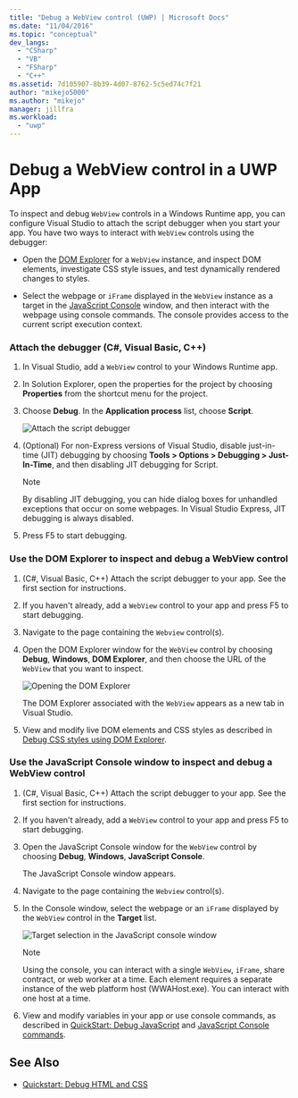 ```yaml
---
title: "Debug a WebView control (UWP) | Microsoft Docs"
ms.date: "11/04/2016"
ms.topic: "conceptual"
dev_langs:
  - "CSharp"
  - "VB"
  - "FSharp"
  - "C++"
ms.assetid: 7d105907-8b39-4d07-8762-5c5ed74c7f21
author: "mikejo5000"
ms.author: "mikejo"
manager: jillfra
ms.workload:
  - "uwp"
---
```

# Debug a WebView control in a UWP App

 To inspect and debug `WebView` controls in a Windows Runtime app, you can configure Visual Studio to attach the script debugger when you start your app. You have two ways to interact with `WebView` controls using the debugger:

-   Open the [DOM Explorer](../debugger/quickstart-debug-html-and-css.md) for a `WebView` instance, and inspect DOM elements, investigate CSS style issues, and test dynamically rendered changes to styles.

-   Select the webpage or `iFrame` displayed in the `WebView` instance as a target in the [JavaScript Console](../debugger/javascript-console-commands.md) window, and then interact with the webpage using console commands. The console provides access to the current script execution context.

### Attach the debugger (C#, Visual Basic, C++)

1.  In Visual Studio, add a `WebView` control to your Windows Runtime app.

2.  In Solution Explorer, open the properties for the project by choosing **Properties** from the shortcut menu for the project.

3.  Choose **Debug**. In the **Application process** list, choose **Script**.

     ![Attach the script debugger](../debugger/media/js_dom_webview_script_debugger.png "JS_DOM_WebView_Script_Debugger")

4.  (Optional) For non-Express versions of Visual Studio, disable just-in-time (JIT) debugging by choosing **Tools > Options > Debugging > Just-In-Time**, and then disabling JIT debugging for Script.

    > [!NOTE]
    >  By disabling JIT debugging, you can hide dialog boxes for unhandled exceptions that occur on some webpages. In Visual Studio Express, JIT debugging is always disabled.

5.  Press F5 to start debugging.

### Use the DOM Explorer to inspect and debug a WebView control

1.  (C#, Visual Basic, C++) Attach the script debugger to your app. See the first section for instructions.

2.  If you haven't already, add a `WebView` control to your app and press F5 to start debugging.

3.  Navigate to the page containing the `Webview` control(s).

4.  Open the DOM Explorer window for the `WebView` control by choosing **Debug**, **Windows**, **DOM Explorer**, and then choose the URL of the `WebView` that you want to inspect.

     ![Opening the DOM Explorer](../debugger/media/js_dom_webview.png "JS_DOM_WebView")

     The DOM Explorer associated with the `WebView` appears as a new tab in Visual Studio.

5.  View and modify live DOM elements and CSS styles as described in [Debug CSS styles using DOM Explorer](/visualstudio/debugger/quickstart-debug-html-and-css).

### Use the JavaScript Console window to inspect and debug a WebView control

1.  (C#, Visual Basic, C++) Attach the script debugger to your app. See the first section for instructions.

2.  If you haven't already, add a `WebView` control to your app and press F5 to start debugging.

3.  Open the JavaScript Console window for the `WebView` control by choosing **Debug**, **Windows**, **JavaScript Console**.

     The JavaScript Console window appears.

4.  Navigate to the page containing the `Webview` control(s).

5.  In the Console window, select the webpage or an `iFrame` displayed by the `WebView` control in the **Target** list.

     ![Target selection in the JavaScript console window](../debugger/media/js_console_target.png "JS_Console_Target")

    > [!NOTE]
    >  Using the console, you can interact with a single `WebView`, `iFrame`, share contract, or web worker at a time. Each element requires a separate instance of the web platform host (WWAHost.exe). You can interact with one host at a time.

6.  View and modify variables in your app or use console commands, as described in [QuickStart: Debug JavaScript](../debugger/quickstart-debug-javascript-using-the-console.md) and [JavaScript Console commands](../debugger/javascript-console-commands.md).

## See Also

- [Quickstart: Debug HTML and CSS](../debugger/quickstart-debug-html-and-css.md)
